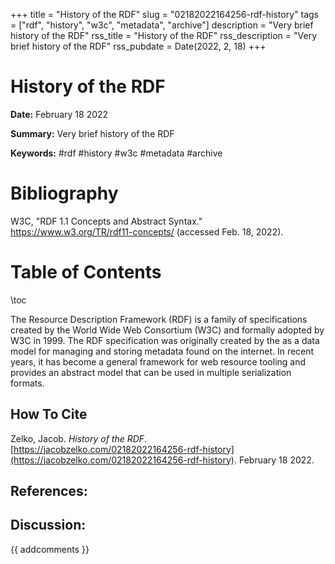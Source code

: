 +++
title = "History of the RDF"
slug = "02182022164256-rdf-history"
tags = ["rdf", "history", "w3c", "metadata", "archive"]
description = "Very brief history of the RDF"
rss_title = "History of the RDF"
rss_description = "Very brief history of the RDF"
rss_pubdate = Date(2022, 2, 18)
+++



History of the RDF
=========

**Date:** February 18 2022

**Summary:** Very brief history of the RDF

**Keywords:** #rdf #history #w3c #metadata #archive

Bibliography
==========

W3C, "RDF 1.1 Concepts and Abstract Syntax." https://www.w3.org/TR/rdf11-concepts/ (accessed Feb. 18, 2022).

Table of Contents
=========

\toc

The Resource Description Framework (RDF) is a family of specifications created by the World Wide Web Consortium (W3C) and formally adopted by W3C in 1999. The RDF specification was originally created by the as a data model for managing and storing metadata found on the internet. In recent years, it has become a general framework for web resource tooling and provides an abstract model that can be used in multiple serialization formats.
## How To Cite

 Zelko, Jacob. _History of the RDF_. [https://jacobzelko.com/02182022164256-rdf-history](https://jacobzelko.com/02182022164256-rdf-history). February 18 2022.
## References:
## Discussion: 

{{ addcomments }}
